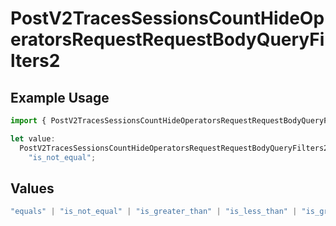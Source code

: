 # PostV2TracesSessionsCountHideOperatorsRequestRequestBodyQueryFilters2

## Example Usage

```typescript
import { PostV2TracesSessionsCountHideOperatorsRequestRequestBodyQueryFilters2 } from "@orq-ai/node/models/operations";

let value:
  PostV2TracesSessionsCountHideOperatorsRequestRequestBodyQueryFilters2 =
    "is_not_equal";
```

## Values

```typescript
"equals" | "is_not_equal" | "is_greater_than" | "is_less_than" | "is_greater_than_or_equal_to" | "is_less_than_or_equal_to" | "is_between" | "is_empty" | "is_not_empty"
```